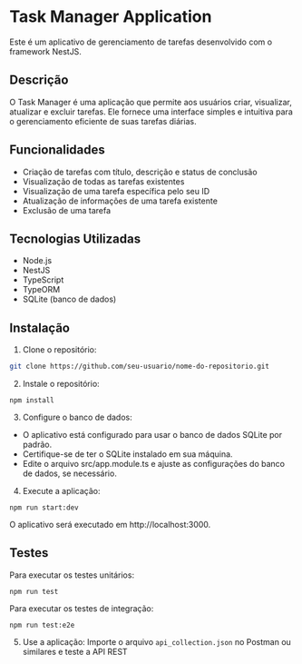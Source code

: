 # Task Manager Application

Este é um aplicativo de gerenciamento de tarefas desenvolvido com o framework NestJS.

## Descrição

O Task Manager é uma aplicação que permite aos usuários criar, visualizar, atualizar e excluir tarefas. Ele fornece uma interface simples e intuitiva para o gerenciamento eficiente de suas tarefas diárias.

## Funcionalidades

- Criação de tarefas com título, descrição e status de conclusão
- Visualização de todas as tarefas existentes
- Visualização de uma tarefa específica pelo seu ID
- Atualização de informações de uma tarefa existente
- Exclusão de uma tarefa

## Tecnologias Utilizadas

- Node.js
- NestJS
- TypeScript
- TypeORM
- SQLite (banco de dados)

## Instalação

1. Clone o repositório:

```bash
git clone https://github.com/seu-usuario/nome-do-repositorio.git
```

2. Instale o repositório:

``` cd nome-do-repositorio
npm install
```

3. Configure o banco de dados:

- O aplicativo está configurado para usar o banco de dados SQLite por padrão.
- Certifique-se de ter o SQLite instalado em sua máquina.
- Edite o arquivo src/app.module.ts e ajuste as configurações do banco de dados, se necessário.

4. Execute a aplicação:

``` 
npm run start:dev
```
O aplicativo será executado em http://localhost:3000.

## Testes
Para executar os testes unitários:

``` 
npm run test
```
Para executar os testes de integração:

``` 
npm run test:e2e
```

5. Use a aplicação:
Importe o arquivo `api_collection.json` no Postman ou similares e teste a API REST
